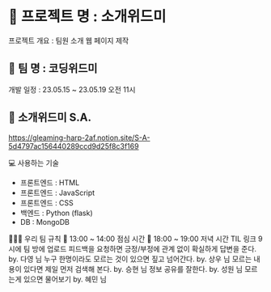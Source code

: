 📌 프로젝트 명 : 소개위드미
======================
   프로젝트 개요 : 팀원 소개 웹 페이지 제작

📌 팀 명 : 코딩위드미
------------------
   개발 일정 : 23.05.15 ~ 23.05.19 오전 11시

📄 소개위드미 S.A.
---------------
https://gleaming-harp-2af.notion.site/S-A-5d4797ac156440289ccd9d25f8c3f169 

💻 사용하는 기술
- 프론트엔드 : HTML
- 프론트엔드 : JavaScript
- 프론트엔드 : CSS
- 백엔드 : Python (flask)
- DB : MongoDB

👩🏻‍💻 우리 팀 규칙
🍚 13:00 ~ 14:00 점심 시간
🍴 18:00 ~ 19:00 저녁 시간
TIL 링크 9시에 팀 방에 업로드
피드백을 요청하면 긍정/부정에 관계 없이 확실하게 답변을 준다. by. 다영 님
누구 한명이라도 모르는 것이 있으면 짚고 넘어간다. by. 상우 님
모르는 내용이 있다면 제일 먼저 검색해 본다. by. 승현 님
정보 공유를 잘한다. by. 성원 님
모르는게 있으면 물어보기 by. 혜민 님

 
